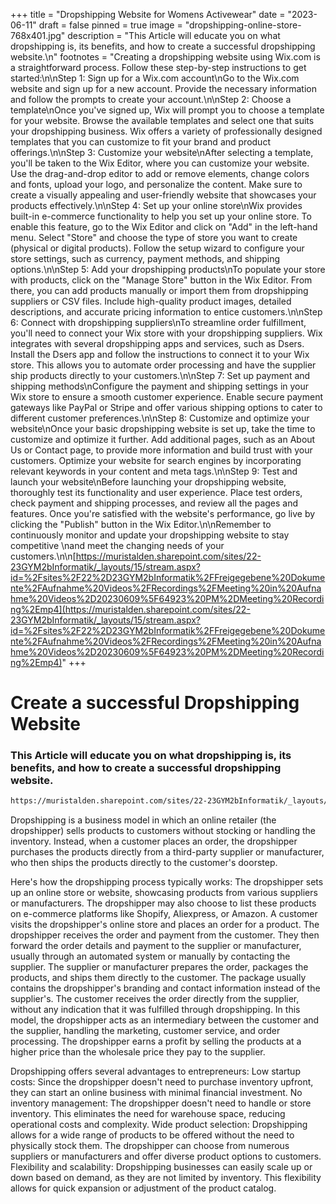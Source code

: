 +++
title = "Dropshipping Website for Womens Activewear"
date = "2023-06-11"
draft = false
pinned = true
image = "dropshipping-online-store-768x401.jpg"
description = "This Article will educate you on what dropshipping is, its benefits, and how to create a successful dropshipping website.\n"
footnotes = "Creating a dropshipping website using Wix.com is a straightforward process. Follow these step-by-step instructions to get started:\n\nStep 1: Sign up for a Wix.com account\nGo to the Wix.com website and sign up for a new account. Provide the necessary information and follow the prompts to create your account.\n\nStep 2: Choose a template\nOnce you've signed up, Wix will prompt you to choose a template for your website. Browse the available templates and select one that suits your dropshipping business. Wix offers a variety of professionally designed templates that you can customize to fit your brand and product offerings.\n\nStep 3: Customize your website\nAfter selecting a template, you'll be taken to the Wix Editor, where you can customize your website. Use the drag-and-drop editor to add or remove elements, change colors and fonts, upload your logo, and personalize the content. Make sure to create a visually appealing and user-friendly website that showcases your products effectively.\n\nStep 4: Set up your online store\nWix provides built-in e-commerce functionality to help you set up your online store. To enable this feature, go to the Wix Editor and click on \"Add\" in the left-hand menu. Select \"Store\" and choose the type of store you want to create (physical or digital products). Follow the setup wizard to configure your store settings, such as currency, payment methods, and shipping options.\n\nStep 5: Add your dropshipping products\nTo populate your store with products, click on the \"Manage Store\" button in the Wix Editor. From there, you can add products manually or import them from dropshipping suppliers or CSV files. Include high-quality product images, detailed descriptions, and accurate pricing information to entice customers.\n\nStep 6: Connect with dropshipping suppliers\nTo streamline order fulfillment, you'll need to connect your Wix store with your dropshipping suppliers. Wix integrates with several dropshipping apps and services, such as Dsers. Install the Dsers app and follow the instructions to connect it to your Wix store. This allows you to automate order processing and have the supplier ship products directly to your customers.\n\nStep 7: Set up payment and shipping methods\nConfigure the payment and shipping settings in your Wix store to ensure a smooth customer experience. Enable secure payment gateways like PayPal or Stripe and offer various shipping options to cater to different customer preferences.\n\nStep 8: Customize and optimize your website\nOnce your basic dropshipping website is set up, take the time to customize and optimize it further. Add additional pages, such as an About Us or Contact page, to provide more information and build trust with your customers. Optimize your website for search engines by incorporating relevant keywords in your content and meta tags.\n\nStep 9: Test and launch your website\nBefore launching your dropshipping website, thoroughly test its functionality and user experience. Place test orders, check payment and shipping processes, and review all the pages and features. Once you're satisfied with the website's performance, go live by clicking the \"Publish\" button in the Wix Editor.\n\nRemember to continuously monitor and update your dropshipping website to stay competitive \nand meet the changing needs of your customers.\n\n[https://muristalden.sharepoint.com/sites/22-23GYM2bInformatik/_layouts/15/stream.aspx?id=%2Fsites%2F22%2D23GYM2bInformatik%2FFreigegebene%20Dokumente%2FAufnahme%20Videos%2FRecordings%2FMeeting%20in%20Aufnahme%20Videos%2D20230609%5F64923%20PM%2DMeeting%20Recording%2Emp4](https://muristalden.sharepoint.com/sites/22-23GYM2bInformatik/_layouts/15/stream.aspx?id=%2Fsites%2F22%2D23GYM2bInformatik%2FFreigegebene%20Dokumente%2FAufnahme%20Videos%2FRecordings%2FMeeting%20in%20Aufnahme%20Videos%2D20230609%5F64923%20PM%2DMeeting%20Recording%2Emp4)"
+++
# Create a successful Dropshipping Website

### This Article will educate you on what dropshipping is, its benefits, and how to create a successful dropshipping website.

```html
https://muristalden.sharepoint.com/sites/22-23GYM2bInformatik/_layouts/15/stream.aspx?id=%2Fsites%2F22%2D23GYM2bInformatik%2FFreigegebene%20Dokumente%2FAufnahme%20Videos%2FRecordings%2FMeeting%20in%20Aufnahme%20Videos%2D20230609%5F64923%20PM%2DMeeting%20Recording%2Emp4
```

Dropshipping is a business model in which an online retailer (the dropshipper) sells products to customers without stocking or handling the inventory. Instead, when a customer places an order, the dropshipper purchases the products directly from a third-party supplier or manufacturer, who then ships the products directly to the customer's doorstep.

Here's how the dropshipping process typically works:
The dropshipper sets up an online store or website, showcasing products from various suppliers or manufacturers. The dropshipper may also choose to list these products on e-commerce platforms like Shopify, Aliexpress, or Amazon.
A customer visits the dropshipper's online store and places an order for a product.
The dropshipper receives the order and payment from the customer. They then forward the order details and payment to the supplier or manufacturer, usually through an automated system or manually by contacting the supplier.
The supplier or manufacturer prepares the order, packages the products, and ships them directly to the customer. The package usually contains the dropshipper's branding and contact information instead of the supplier's.
The customer receives the order directly from the supplier, without any indication that it was fulfilled through dropshipping.
In this model, the dropshipper acts as an intermediary between the customer and the supplier, handling the marketing, customer service, and order processing. The dropshipper earns a profit by selling the products at a higher price than the wholesale price they pay to the supplier.

Dropshipping offers several advantages to entrepreneurs:
Low startup costs: Since the dropshipper doesn't need to purchase inventory upfront, they can start an online business with minimal financial investment.
No inventory management: The dropshipper doesn't need to handle or store inventory. This eliminates the need for warehouse space, reducing operational costs and complexity.
Wide product selection: Dropshipping allows for a wide range of products to be offered without the need to physically stock them. The dropshipper can choose from numerous suppliers or manufacturers and offer diverse product options to customers.
Flexibility and scalability: Dropshipping businesses can easily scale up or down based on demand, as they are not limited by inventory. This flexibility allows for quick expansion or adjustment of the product catalog.